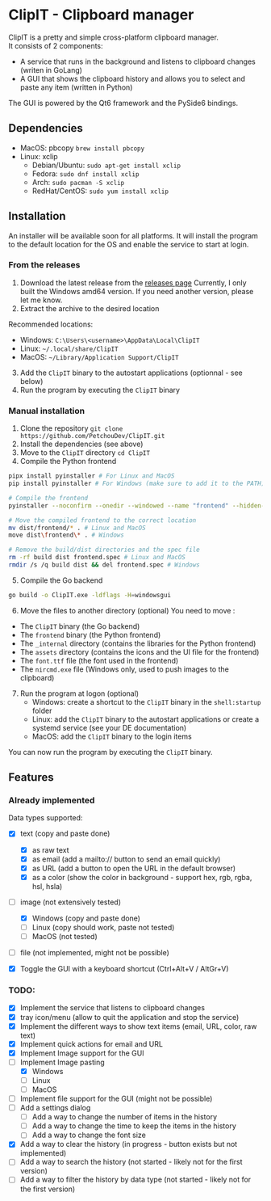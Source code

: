 # ClipIT - Clipboard manager

ClipIT is a pretty and simple cross-platform clipboard manager.  
It consists of 2 components:
- A service that runs in the background and listens to clipboard changes (writen in GoLang)
- A GUI that shows the clipboard history and allows you to select and paste any item (written in Python)

The GUI is powered by the Qt6 framework and the PySide6 bindings.

## Dependencies
- MacOS: pbcopy `brew install pbcopy`
- Linux: xclip 
    - Debian/Ubuntu: `sudo apt-get install xclip`
    - Fedora: `sudo dnf install xclip`
    - Arch: `sudo pacman -S xclip`
    - RedHat/CentOS: `sudo yum install xclip`

## Installation
An installer will be available soon for all platforms.
It will install the program to the default location for the OS and enable the service to start at login.

### From the releases
1. Download the latest release from the [releases page](https://github.com/PetchouDev/ClipIT/releases)
Currently, I only built the Windows amd64 version. If you need another version, please let me know.
2. Extract the archive to the desired location

Recommended locations:
- Windows: `C:\Users\<username>\AppData\Local\ClipIT`
- Linux: `~/.local/share/ClipIT`
- MacOS: `~/Library/Application Support/ClipIT`
3. Add the `ClipIT` binary to the autostart applications (optionnal - see below)
4. Run the program by executing the `ClipIT` binary


### Manual installation
1. Clone the repository `git clone https://github.com/PetchouDev/ClipIT.git`
2. Install the dependencies (see above)
3. Move to the `ClipIT` directory `cd ClipIT`
4. Compile the Python frontend 
```bash
pipx install pyinstaller # For Linux and MacOS
pip install pyinstaller # For Windows (make sure to add it to the PATH)

# Compile the frontend
pyinstaller --noconfirm --onedir --windowed --name "frontend" --hidden-import "PySide6" --hidden-import "pillow" --hidden-import "pyperclip"  "frontend.py"

# Move the compiled frontend to the correct location
mv dist/frontend/* . # Linux and MacOS
move dist\frontend\* . # Windows

# Remove the build/dist directories and the spec file
rm -rf build dist frontend.spec # Linux and MacOS
rmdir /s /q build dist && del frontend.spec # Windows
```
5. Compile the Go backend
```bash
go build -o ClipIT.exe -ldflags -H=windowsgui
```
6. Move the files to another directory (optional)
You need to move :
- The `ClipIT` binary (the Go backend)
- The `frontend` binary (the Python frontend)
- The `_internal` directory (contains the libraries for the Python frontend)
- The `assets` directory (contains the icons and the UI file for the frontend)
- The `font.ttf` file (the font used in the frontend)
- The `nircmd.exe` file (Windows only, used to push images to the clipboard)
7. Run the program at logon (optional)
    - Windows: create a shortcut to the `ClipIT` binary in the `shell:startup` folder
    - Linux: add the `ClipIT` binary to the autostart applications or create a systemd service (see your DE documentation)
    - MacOS: add the `ClipIT` binary to the login items

You can now run the program by executing the `ClipIT` binary.


## Features
### Already implemented
Data types supported:
- [x] text (copy and paste done)
    - [x] as raw text
    - [x] as email (add a mailto:// button to send an email quickly)
    - [x] as URL (add a button to open the URL in the default browser)
    - [x] as a color (show the color in background - support hex, rgb, rgba, hsl, hsla)
- [ ] image (not extensively tested)
    - [x] Windows (copy and paste done)
    - [ ] Linux (copy should work, paste not tested)
    - [ ] MacOS (not tested)
- [ ] file (not implemented, might not be possible)
- [x] Toggle the GUI with a keyboard shortcut (Ctrl+Alt+V / AltGr+V)


### TODO:
- [x] Implement the service that listens to clipboard changes
- [X] tray icon/menu (allow to quit the application and stop the service)
- [x] Implement the different ways to show text items (email, URL, color, raw text)
- [x] Implement quick actions for email and URL
- [x] Implement Image support for the GUI
- [ ] Implement Image pasting
    - [x] Windows
    - [ ] Linux
    - [ ] MacOS
- [ ] Implement file support for the GUI (might not be possible)
- [ ] Add a settings dialog
    - [ ] Add a way to change the number of items in the history
    - [ ] Add a way to change the time to keep the items in the history
    - [ ] Add a way to change the font size
- [x] Add a way to clear the history (in progress - button exists but not implemented)
- [ ] Add a way to search the history (not started - likely not for the first version)
- [ ] Add a way to filter the history by data type (not started - likely not for the first version)
